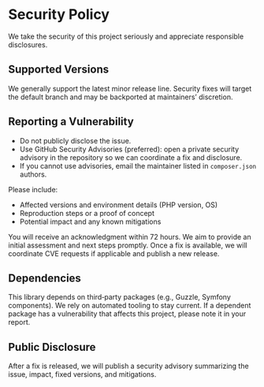 # Security Policy

We take the security of this project seriously and appreciate responsible disclosures.

## Supported Versions
We generally support the latest minor release line. Security fixes will target the default branch and may be backported at maintainers’ discretion.

## Reporting a Vulnerability
- Do not publicly disclose the issue.
- Use GitHub Security Advisories (preferred): open a private security advisory in the repository so we can coordinate a fix and disclosure.
- If you cannot use advisories, email the maintainer listed in `composer.json` authors.

Please include:
- Affected versions and environment details (PHP version, OS)
- Reproduction steps or a proof of concept
- Potential impact and any known mitigations

You will receive an acknowledgment within 72 hours. We aim to provide an initial assessment and next steps promptly. Once a fix is available, we will coordinate CVE requests if applicable and publish a new release.

## Dependencies
This library depends on third‑party packages (e.g., Guzzle, Symfony components). We rely on automated tooling to stay current. If a dependent package has a vulnerability that affects this project, please note it in your report.

## Public Disclosure
After a fix is released, we will publish a security advisory summarizing the issue, impact, fixed versions, and mitigations.
